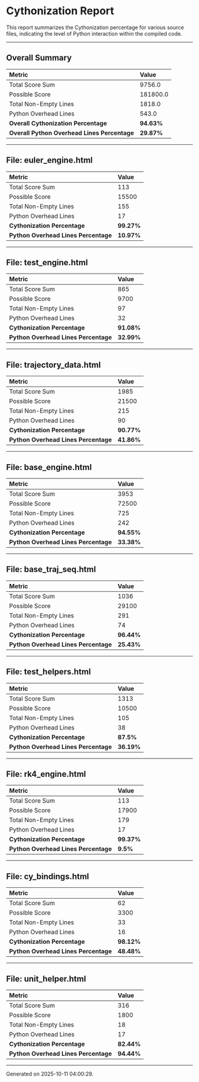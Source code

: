 # Cythonization Report

This report summarizes the Cythonization percentage for various source files, indicating the level of Python interaction within the compiled code.

---
## Overall Summary

| Metric                                 | Value       |
| :------------------------------------- | :---------- |
| Total Score Sum                        | 9756.0      |
| Possible Score                         | 181800.0      |
| Total Non-Empty Lines                  | 1818.0      |
| Python Overhead Lines                  | 543.0      |
| **Overall Cythonization Percentage** | **94.63%** |
| **Overall Python Overhead Lines Percentage** | **29.87%** |

---
## File: euler_engine.html

| Metric                         | Value       |
| :----------------------------- | :---------- |
| Total Score Sum                | 113      |
| Possible Score                 | 15500      |
| Total Non-Empty Lines          | 155      |
| Python Overhead Lines          | 17      |
| **Cythonization Percentage** | **99.27%** |
| **Python Overhead Lines Percentage** | **10.97%** |

---
## File: test_engine.html

| Metric                         | Value       |
| :----------------------------- | :---------- |
| Total Score Sum                | 865      |
| Possible Score                 | 9700      |
| Total Non-Empty Lines          | 97      |
| Python Overhead Lines          | 32      |
| **Cythonization Percentage** | **91.08%** |
| **Python Overhead Lines Percentage** | **32.99%** |

---
## File: trajectory_data.html

| Metric                         | Value       |
| :----------------------------- | :---------- |
| Total Score Sum                | 1985      |
| Possible Score                 | 21500      |
| Total Non-Empty Lines          | 215      |
| Python Overhead Lines          | 90      |
| **Cythonization Percentage** | **90.77%** |
| **Python Overhead Lines Percentage** | **41.86%** |

---
## File: base_engine.html

| Metric                         | Value       |
| :----------------------------- | :---------- |
| Total Score Sum                | 3953      |
| Possible Score                 | 72500      |
| Total Non-Empty Lines          | 725      |
| Python Overhead Lines          | 242      |
| **Cythonization Percentage** | **94.55%** |
| **Python Overhead Lines Percentage** | **33.38%** |

---
## File: base_traj_seq.html

| Metric                         | Value       |
| :----------------------------- | :---------- |
| Total Score Sum                | 1036      |
| Possible Score                 | 29100      |
| Total Non-Empty Lines          | 291      |
| Python Overhead Lines          | 74      |
| **Cythonization Percentage** | **96.44%** |
| **Python Overhead Lines Percentage** | **25.43%** |

---
## File: test_helpers.html

| Metric                         | Value       |
| :----------------------------- | :---------- |
| Total Score Sum                | 1313      |
| Possible Score                 | 10500      |
| Total Non-Empty Lines          | 105      |
| Python Overhead Lines          | 38      |
| **Cythonization Percentage** | **87.5%** |
| **Python Overhead Lines Percentage** | **36.19%** |

---
## File: rk4_engine.html

| Metric                         | Value       |
| :----------------------------- | :---------- |
| Total Score Sum                | 113      |
| Possible Score                 | 17900      |
| Total Non-Empty Lines          | 179      |
| Python Overhead Lines          | 17      |
| **Cythonization Percentage** | **99.37%** |
| **Python Overhead Lines Percentage** | **9.5%** |

---
## File: cy_bindings.html

| Metric                         | Value       |
| :----------------------------- | :---------- |
| Total Score Sum                | 62      |
| Possible Score                 | 3300      |
| Total Non-Empty Lines          | 33      |
| Python Overhead Lines          | 16      |
| **Cythonization Percentage** | **98.12%** |
| **Python Overhead Lines Percentage** | **48.48%** |

---
## File: unit_helper.html

| Metric                         | Value       |
| :----------------------------- | :---------- |
| Total Score Sum                | 316      |
| Possible Score                 | 1800      |
| Total Non-Empty Lines          | 18      |
| Python Overhead Lines          | 17      |
| **Cythonization Percentage** | **82.44%** |
| **Python Overhead Lines Percentage** | **94.44%** |

---
Generated on 2025-10-11 04:00:29.
